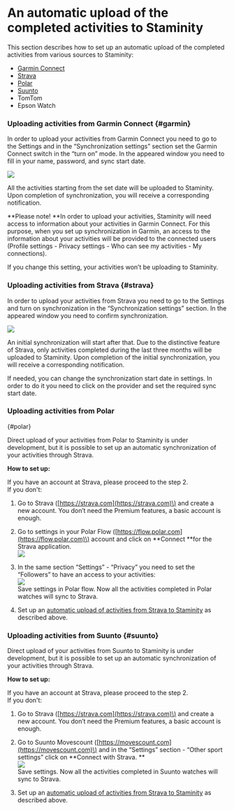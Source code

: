 # An automatic upload of the completed activities to Staminity

This section describes how to set up an automatic upload of the completed activities from various sources to Staminity:

* [Garmin Connect](#garmin)
* [Strava](#strava)
* [Polar](#polar)
* [Suunto](#suunto)
* TomTom
* Epson Watch

### Uploading activities from Garmin Connect {#garmin}

In order to upload your activities from Garmin Connect you need to go to the Settings and in the “Synchronization settings” section set the Garmin Connect switch in the “turn on” mode. In the appeared window you need to fill in your name, password, and sync start date.

![](http://content.staminity.com/assets/images/settings/GarminConnectSync.png)

All the activities starting from the set date will be uploaded to Staminity.  
Upon completion of synchronization, you will receive a corresponding notification.

**Please note! **In order to upload your activities, Staminity will need access to information about your activities in Garmin Connect. For this purpose, when you set up synchronization in Garmin, an access to the information about your activities will be provided to the connected users \(Profile settings - Privacy settings - Who can see my activities - My connections\).

If you change this setting, your activities won’t be uploading to Staminity.

### Uploading activities from Strava {#strava}

In order to upload your activities from Strava you need to go to the Settings and turn on synchronization in the “Synchronization settings” section. In the appeared window you need to confirm synchronization.

![](http://content.staminity.com/assets/images/settings/StravaConnectSync.png)

An initial synchronization will start after that. Due to the distinctive feature of Strava, only activities completed during the last three months will be uploaded to Staminity. Upon completion of the initial synchronization, you will receive a corresponding notification.

If needed, you can change the synchronization start date in settings. In order to do it you need to click on the provider and set the required sync start date.

### Uploading activities from Polar

{\#polar}

Direct upload of your activities from Polar to Staminity is under development, but it is possible to set up an automatic synchronization of your activities through Strava.

**How to set up:**

If you have an account at Strava, please proceed to the step 2.  
If you don't:

1. Go to Strava \([https://strava.com](https://strava.com)\) and create a new account. You don’t need the Premium features, a basic account is enough.

2. Go to settings in your Polar Flow \([https://flow.polar.com](https://flow.polar.com)\) account and click on **Connect **for the Strava application.  
   ![](http://content.staminity.com/assets/images/settings/Polar-Flow-Settings.png)

3. In the same section “Settings” - “Privacy” you need to set the “Followers” to have an access to your activities:  
   ![](http://content.staminity.com/assets/images/settings/Polar-Flow-Settings-Privacy.png)  
   Save settings in Polar flow. Now all the activities completed in Polar watches will sync to Strava.

4. Set up an [automatic upload of activities from Strava to Staminity](https://legacy.gitbook.com/book/staminity/help/edit#) as described above.

### Uploading activities from Suunto {#suunto}

Direct upload of your activities from Suunto to Staminity is under development, but it is possible to set up an automatic synchronization of your activities through Strava.

**How to set up:**

If you have an account at Strava, please proceed to the step 2.  
If you don't:

1. Go to Strava \([https://strava.com](https://strava.com)\) and create a new account. You don’t need the Premium features, a basic account is enough.

2. Go to Suunto Movescount \([https://movescount.com](https://movescount.com)\) and in the “Settings” section - “Other sport settings” click on **Connect with Strava. **  
   ![](http://content.staminity.com/assets/images/settings/Movescount-Settings.png)  
   Save settings. Now all the activities completed in Suunto watches will sync to Strava.

3. Set up an [automatic upload of activities from Strava to Staminity](https://legacy.gitbook.com/book/staminity/help/edit#) as described above.



